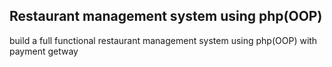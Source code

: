 ##  Restaurant management system using php(OOP) 

build a full functional restaurant management system using php(OOP) with payment getway